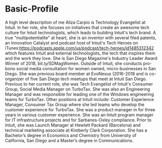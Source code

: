# Basic-Profile
A high level description of me
Aliza Carpio is Technology Evangelist at Intuit. In her role, she focuses on initiatives that create an awesome tech culture for Intuit technologists, which leads to building Intuit's tech brand. A true "multipotentialite" at heart, she is an inventor with several filed patents, an Innovation Catalyst and podcast host of Intuit's Tech Heroes on iTunes:https://podcasts.apple.com/us/podcast/tech-heroes/id1485312342 which features Intuit and external technologists, the tech that inspires them and the work they love. She is San Diego Magazine's Industry Leader Award Winner of 2018, bit.ly/SDMagWomen. Outside of Intuit, she conducts pro-bono social media consultation for women owned, micro-businesses in San Diego. She was previous board member at EvoNexus (2016-2018 and is co-organizer of five San Diego tech meetups that meet at Intuit San Diego.
Previous to her current role, she was Tech Evangelist of Intuit's Consumer Group, Social Media Manager on TurboTax. She was also an Engineering Manager and was responsible for leading one of the Windows engineering teams for TurboTax. Other positions at Intuit include: Customer Experience Manager, Consumer Tax Group where she led teams who develop the customer experience for TurboTax. She was a product manager in for three years in various customer experience. She was an Intuit program manager for IT infrastructure projects and for Sarbanes-Oxley compliance. Prior to Intuit, she was Launch Manager at Hewlett Packard (Barcelona) and technical marketing associate at Kimberly Clark Corporation. She has a Bachelor’s degree in Economics and Chemistry from University of California, San Diego and a Master’s degree in Communications.
